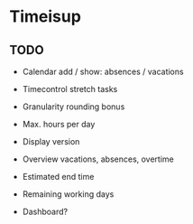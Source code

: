 # Timeisup

## TODO

* Calendar add / show: absences / vacations
* Timecontrol stretch tasks
* Granularity rounding bonus
* Max. hours per day
* Display version

* Overview vacations, absences, overtime
* Estimated end time
* Remaining working days
* Dashboard?
